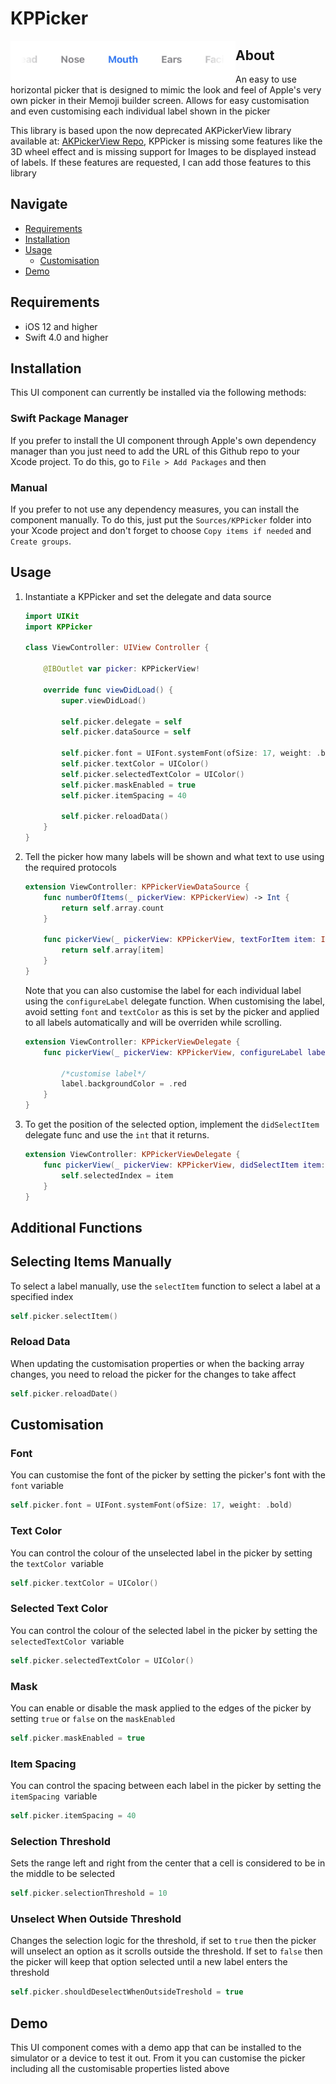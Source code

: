 # KPPicker
<img align="left" src="https://github.com/Kohdepitcher/KPPicker/blob/main/Resources/Picker.jpeg" width="360"/>

## About

An easy to use horizontal picker that is designed to mimic the look and feel of Apple's very own picker in their Memoji builder screen.
Allows for easy customisation and even customising each individual label shown in the picker

This library is based upon the now deprecated AKPickerView library available at: [AKPickerView Repo](https://github.com/akkyie/AKPickerView-Swift),
KPPicker is missing some features like the 3D wheel effect and is missing support for Images to be displayed instead of labels.
If these features are requested, I can add those features to this library

## Navigate

- [Requirements](#requirements)
- [Installation](#installation)
- [Usage](#usage)
    - [Customisation](#customisation)
- [Demo](#demo)


## Requirements

 - iOS 12 and higher
 - Swift 4.0 and higher

## Installation

This UI component can currently be installed via the following methods:

### Swift Package Manager

If you prefer to install the UI component through Apple's own dependency manager than you just need to add the URL of this Github repo to your Xcode project.
To do this, go to `File > Add Packages` and then 

### Manual

If you prefer to not use any dependency measures, you can install the component manually.
To do this, just put the `Sources/KPPicker` folder into your Xcode project and don't forget to choose `Copy items if needed` and `Create groups`.


## Usage

1. Instantiate a KPPicker and set the delegate and data source
    ```swift
    import UIKit
    import KPPicker

    class ViewController: UIView Controller {

        @IBOutlet var picker: KPPickerView!

        override func viewDidLoad() {
            super.viewDidLoad()

            self.picker.delegate = self
            self.picker.dataSource = self

            self.picker.font = UIFont.systemFont(ofSize: 17, weight: .bold)
            self.picker.textColor = UIColor()
            self.picker.selectedTextColor = UIColor()
            self.picker.maskEnabled = true
            self.picker.itemSpacing = 40

            self.picker.reloadData()
        }
    }
    ```

2. Tell the picker how many labels will be shown and what text to use using the required protocols
    ```swift
    extension ViewController: KPPickerViewDataSource {
        func numberOfItems(_ pickerView: KPPickerView) -> Int {
            return self.array.count
        }

        func pickerView(_ pickerView: KPPickerView, textForItem item: Int) -> String {
            return self.array[item]
        }
    }
    ```
    Note that you can also customise the label for each individual label using the `configureLabel` delegate function. When customising the label, avoid setting `font` and `textColor` as this is set by the picker and applied to all labels automatically and will be overriden while scrolling.
    ```swift
    extension ViewController: KPPickerViewDelegate {
        func pickerView(_ pickerView: KPPickerView, configureLabel label: UILabel, forItem item: Int) {
            
            /*customise label*/
            label.backgroundColor = .red
        }
    }
    ```

3. To get the position of the selected option, implement the `didSelectItem` delegate func and use the `int` that it returns.
    ```swift
    extension ViewController: KPPickerViewDelegate {
        func pickerView(_ pickerView: KPPickerView, didSelectItem item: Int) {
            self.selectedIndex = item
        }
    }
    ```

## Additional Functions

## Selecting Items Manually

To select a label manually, use the `selectItem` function to select a label at a specified index
```swift
self.picker.selectItem()
```

### Reload Data

When updating the customisation properties or when the backing array changes, you need to reload the picker for the changes to take affect
```swift
self.picker.reloadDate()
```

## Customisation

### Font

You can customise the font of the picker by setting the picker's font with the `font` variable
```swift
self.picker.font = UIFont.systemFont(ofSize: 17, weight: .bold)
```

### Text Color

You can control the colour of the unselected label in the picker by setting the `textColor `variable
```swift
self.picker.textColor = UIColor()
```

### Selected Text Color

You can control the colour of the selected label in the picker by setting the `selectedTextColor `variable
```swift
self.picker.selectedTextColor = UIColor()
```

### Mask

You can enable or disable the mask applied to the edges of the picker by setting `true` or `false` on the `maskEnabled`
```swift
self.picker.maskEnabled = true
```

### Item Spacing

You can control the spacing between each label in the picker by setting the `itemSpacing `variable
```swift
self.picker.itemSpacing = 40
```

### Selection Threshold

Sets the range left and right from the center that a cell is considered to be in the middle to be selected
```swift
self.picker.selectionThreshold = 10
```

### Unselect When Outside Threshold

Changes the selection logic for the threshold, if set to `true` then the picker will unselect an option as it scrolls outside the threshold. If set to `false` then the picker will keep that option selected until a new label enters the threshold
```swift
self.picker.shouldDeselectWhenOutsideTreshold = true
```

## Demo
This UI component comes with a demo app that can be installed to the simulator or a device to test it out.
From it you can customise the picker including all the customisable properties listed above